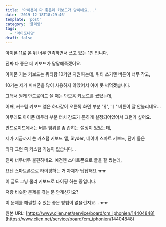 ```yaml
---
title: '아이폰이 다 좋은데 키보드가 망이네요...'
date: '2019-12-18T18:29:46'
template: 'post'
category: '클리앙'
tags: 
  - '아이포니앙'
draft: false
---
```


아이폰 11로 온 뒤 너무 만족하면서 쓰고 있는 1인 입니다.

  

진짜 다 좋은 데 키보드가 답답해죽겠어요. 

  

아이폰 기본 키보드는 쿼티랑 10키만 지원하는데, 쿼티 쓰기엔 버튼이 너무 작고, 

  

10키는 제가 피쳐폰을 많이 사용하지 않았어서 아예 못 써먹겠습니다.

  

그래서 원래 안드로이드 쓸 때는 단모음 키보드를 썼었는데, 

  

어째, 커스텀 키보드 앱은 하나같이 오른쪽 화면 부분 'ㅔ', 'ㅣ' 버튼이 잘 안눌리네요...

  

아무래도 아이폰 테두리 부분 터치 감도가 둔하게 설정되어있어서 그런가 싶어요.

  

안드로이드에서는 버튼 범위를 좀 좁히는 설정이 있었는데, 

  

제가 지금까지 쓴 커스텀 키보드 앱, Slyder, 네이버 스마트 키보드, 단키 들은 

  

죄다 그런 쪽 커스텀 기능이 없습니다...

  

진짜 너무너무 불편하네요. 예전엔 스마트폰으로 글을 잘 썼는데, 

  

요샌 스마트폰으로 타이핑하는 거 자체가 답답해요 ㅠㅠ

  

이 글도 그냥 물리 키보드로 타이핑 하는 중입니다. 

  

저랑 비슷한 문제를 겪는 분 안계신가요? 

  

이 문제를 해결할 수 있는 좋은 방법이 없을런지요... ㅠㅠ

원본 URL: [https://www.clien.net/service/board/cm_iphonien/14404848](https://www.clien.net/service/board/cm_iphonien/14404848)